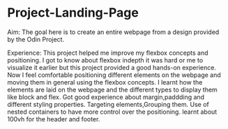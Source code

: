 # Project-Landing-Page
Aim: The goal here is to create an entire webpage from a design provided by the Odin Project.

Experience: This project helped me improve my flexbox concepts and positioning. I got to know about flexbox indepth it was hard or me to visualize it earlier but this project provided a good hands-on experience.
            Now I feel comfortable positioning different elements on the webpage and moving them in general using the flexbox concepts.
            I learnt how the elements are laid on the webpage and the different types to display them like block and flex.
            Got good experience about margin,paddding and different styling properties.
            Targeting elements,Grouping them.
            Use of nested containers to have more control over the positioning.
            learnt about 100vh for the header and footer.
